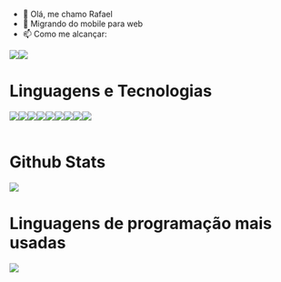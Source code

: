 - 👋 Olá, me chamo Rafael
- 🌱 Migrando do mobile para web
- 📫 Como me alcançar:<br/>
<div style="display:flex; flex-direction:row; ">
<a href="mailto:contactrafaelsantos@gmail.com">
    <img src="https://img.shields.io/badge/Gmail-D14836?style=for-the-badge&logo=gmail&logoColor=white"/>
</a>
<a href="https://www.linkedin.com/in/rafael-santos-03741b219/">
    <img src="https://img.shields.io/badge/LinkedIn-0077B5?style=for-the-badge&logo=linkedin&logoColor=white"/>
</a>
</div>

# Linguagens e Tecnologias
<div style="display:flex; flex-direction: row; flex-wrap: wrap">
<img src="https://img.shields.io/badge/HTML-239120?style=for-the-badge&logo=html5&logoColor=white"/>

<img src="https://img.shields.io/badge/CSS-239120?&style=for-the-badge&logo=css3&logoColor=white"/>

<img src="https://img.shields.io/badge/JavaScript-F7DF1E?style=for-the-badge&logo=javascript&logoColor=black">

<img src="https://img.shields.io/badge/Java-ED8B00?style=for-the-badge&logo=java&logoColor=white"/>

<img src="https://img.shields.io/badge/Kotlin-0095D5?&style=for-the-badge&logo=kotlin&logoColor=white"/>

<img src="https://img.shields.io/badge/Ubuntu-E95420?style=for-the-badge&logo=ubuntu&logoColor=white"/>

<img src="https://img.shields.io/badge/Windows-0078D6?style=for-the-badge&logo=windows&logoColor=white" />

<img src="https://img.shields.io/badge/Markdown-000000?style=for-the-badge&logo=markdown&logoColor=white"/>

<img src="https://img.shields.io/badge/GIT-E44C30?style=for-the-badge&logo=git&logoColor=white"/>

</div>

<br>

# Github Stats
<img src="https://github-readme-stats.vercel.app/api?username=SantosRafael1&count_private=true&show_icons=true&theme=dark"/>

# Linguagens de programação mais usadas
<img src="https://github-readme-stats.vercel.app/api/top-langs/?username=SantosRafael1&layout=compact"/>



<!--[![Rafael's GitHub stats](https://github-readme-stats.vercel.app/api?username=SantosRafael1&count_private=true&show_icons=true&theme=dark)](https://github.com/anuraghazra/github-readme-stats)-->

<!--[![Top Langs](https://github-readme-stats.vercel.app/api/top-langs/?username=SantosRafael1&layout=compact)](https://github.com/anuraghazra/github-readme-stats)-->